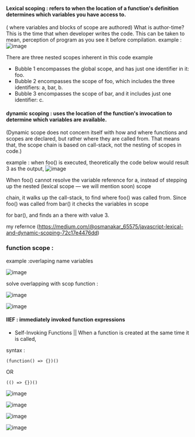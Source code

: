 #### Lexical scoping : refers to when the location of a function's definition determines which variables you have access to.
( where variables and blocks of scope are authored)
What is author-time?
This is the time that when developer writes the code. This can be taken to mean, perception of program as you see it before compilation.
example :
![image](https://github.com/alaa-abuhani/Mastering-JavaScript-in-20Days/assets/65255601/8dcdda10-4685-49da-9a8f-063b6975ed17)

There are three nested scopes inherent in this code example
* Bubble 1 encompasses the global scope, and has just one identifier in it: foo.
* Bubble 2 encompasses the scope of foo, which includes the three identifiers: a, bar, b.
* Bubble 3 encompasses the scope of bar, and it includes just one identifier: c.



#### dynamic scoping : uses the location of the function's invocation to determine which variables are available.
(Dynamic scope does not concern itself with how and where functions and scopes are declared, but rather where they are called from. That means that, the scope chain is based on call-stack, not the nesting of scopes in code.)

example : when foo() is executed, theoretically the code below would result 3 as the output,
![image](https://github.com/alaa-abuhani/Mastering-JavaScript-in-20Days/assets/65255601/0885956f-7f8d-48b5-a1f8-5de3fe4b4c0d)

When foo() cannot resolve the variable reference for a, instead of stepping up the nested (lexical scope — we will mention soon) scope 

chain, it walks up the call-stack, to find where foo() was called from. Since foo() was called from bar() it checks the variables in scope

 for bar(), and finds an a there with value 3.

my refernce (https://medium.com/@osmanakar_65575/javascript-lexical-and-dynamic-scoping-72c17e4476dd)


### function scope :

example :overlaping name variables 

![image](https://github.com/alaa-abuhani/Mastering-JavaScript-in-20Days/assets/65255601/08b7a538-aebd-4c55-98ab-ea741242e8db)


solve overlapping with scop function :

![image](https://github.com/alaa-abuhani/Mastering-JavaScript-in-20Days/assets/65255601/269616a6-b3be-4cb4-a826-251702514552)

![image](https://github.com/alaa-abuhani/Mastering-JavaScript-in-20Days/assets/65255601/bc308390-6cfa-472a-ab1e-771a62cc8850)


#### IIEF : immediately invoked function expressions 
 * Self-Invoking Functions || When a function is created at the same time it is called,

syntax :
```
(function() => {})()
```
OR 
```
(() => {})()

```
![image](https://github.com/alaa-abuhani/Mastering-JavaScript-in-20Days/assets/65255601/a20d10b8-c503-44bd-8c39-6257806c09d2)

![image](https://github.com/alaa-abuhani/Mastering-JavaScript-in-20Days/assets/65255601/1ab33017-841c-498d-a9ed-cf8773ebf210)

![image](https://github.com/alaa-abuhani/Mastering-JavaScript-in-20Days/assets/65255601/9066efe6-4642-4947-bb0e-0c27152e7761)

![image](https://github.com/alaa-abuhani/Mastering-JavaScript-in-20Days/assets/65255601/840227fb-45bf-4503-80bd-e99d817b2b20)












